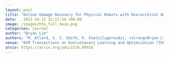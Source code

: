 ```yaml
---
layout: post
title: "Online Damage Recovery for Physical Robots with Hierarchical Quality-Diversity"
date:   2022-10-12 22:21:59 +00:00
image: /images/hte_full_maze.png
categories: journal
author: "Bryan Lim"
authors: "M. Allard, S. C. Smith, K. Chatzilygeroudis, <strong>Bryan Lim</strong>, A. Cully"
venue: "ACM Transactions on Evolutionary Learning and Optimization (TELO)"
arxiv: https://arxiv.org/abs/2210.09918
---
```

 
